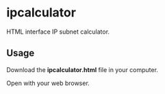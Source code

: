 # ipcalculator
HTML interface IP subnet calculator.

## Usage
Download the **ipcalculator.html** file in your computer.

Open with your web browser.
